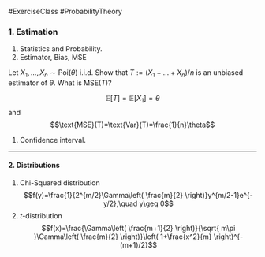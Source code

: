 #ExerciseClass #ProbabilityTheory 

### 1. Estimation

1. Statistics and Probability.
2. Estimator, Bias, MSE

Let $X_{1},\dots,X_{n}\sim \text{Poi}(\theta)$ i.i.d. Show that $T:=(X_{1}+\dots+X_{n}) / n$ is an unbiased estimator of $\theta$. What is $\text{MSE}(T)$?

$$\mathbb{E}[T]=\mathbb{E}[X_{1}]=\theta$$ and $$\text{MSE}(T)=\text{Var}(T)=\frac{1}{n}\theta$$

1. Confidence interval.

---
#### 2. Distributions
1. Chi-Squared distribution
	$$f(y)=\frac{1}{2^{m/2}\Gamma\left( \frac{m}{2} \right)}y^{m/2-1}e^{-y/2},\quad y\geq 0$$
2. $t$-distribution
	$$f(x)=\frac{\Gamma\left( \frac{m+1}{2} \right)}{\sqrt{ m\pi }\Gamma\left( \frac{m}{2} \right)}\left( 1+\frac{x^2}{m} \right)^{-(m+1)/2}$$